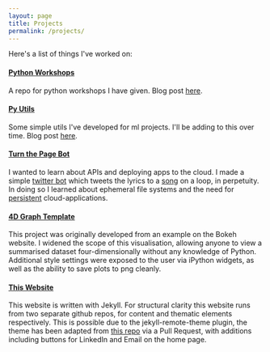 ```yaml
---
layout: page
title: Projects
permalink: /projects/
---
```


Here's a list of things I've worked on:

#### [Python Workshops](https://github.com/DanielTemesgen/python-workshops)
A repo for python workshops I have given. Blog post [here](https://danieltemesgen.github.io/words/2019/08/14/python-workshops.html).

#### [Py Utils](https://github.com/DanielTemesgen/py-utils)
Some simple utils I've developed for ml projects. I'll be adding to this over time. Blog post [here](https://danieltemesgen.github.io/words/2019/07/27/ml-utils.html).

#### [Turn the Page Bot](https://github.com/DanielTemesgen/turn_the_page_bot)
I wanted to learn about APIs and deploying apps to the cloud. I made a simple [twitter bot](https://twitter.com/turnthepagebot) which tweets the lyrics to a [song](https://www.youtube.com/watch?v=flt1I1U74h4) on a loop, in perpetuity. In doing so I learned about ephemeral file systems and the need for [persistent](https://en.wikipedia.org/wiki/Persistence_(computer_science)) cloud-applications.

#### [4D Graph Template](https://github.com/DanielTemesgen/4D-Graph-Template)
This project was originally developed from an example on the Bokeh website. I widened the scope of this visualisation, allowing anyone to view a summarised dataset four-dimensionally without any knowledge of Python. Additional style settings were exposed to the user via iPython widgets, as well as the ability to save plots to png cleanly.

#### [This Website](https://danieltemesgen.github.io)
This website is written with Jekyll. For structural clarity this website runs from two separate github repos, for content and thematic elements respectively. This is possible due to the jekyll-remote-theme plugin, the theme has been adapted from [this repo](https://github.com/broccolini/swiss) via a Pull Request, with additions including buttons for LinkedIn and Email on the home page.